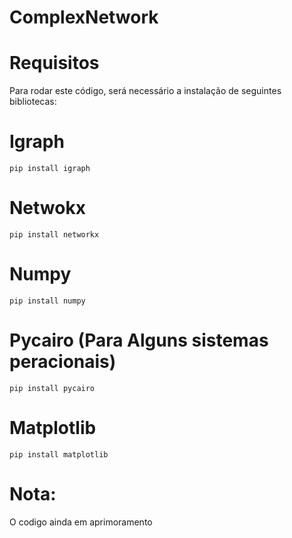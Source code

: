 # ComplexNetwork

# Requisitos

Para rodar este código, será necessário a instalação de seguintes bibliotecas:
  # Igraph
    pip install igraph
  
   # Netwokx
    pip install networkx
  
  # Numpy
    pip install numpy
    
  # Pycairo (Para Alguns sistemas peracionais)
    pip install pycairo
  
  # Matplotlib
    pip install matplotlib
    
  # Nota:
  O codigo ainda em aprimoramento
